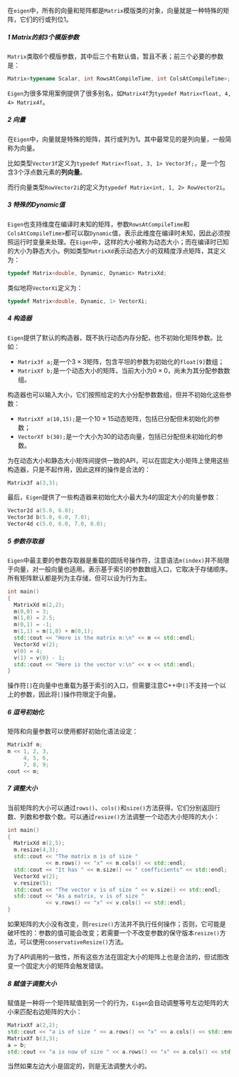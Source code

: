 在`eigen`中，所有的向量和矩阵都是`Matrix`模版类的对象，向量就是一种特殊的矩阵，它们的行或列位1。



##### 1 Matrix的前3个模版参数

`Matrix`类取6个模版参数，其中后三个有默认值，暂且不表；前三个必要的参数是：

```cpp
Matrix<typename Scalar, int RowsAtCompileTime, int ColsAtCompileTime>;
```

`Eigen`为很多常用案例提供了很多别名，如`Matrix4f`为`typedef Matrix<float, 4, 4> Matrix4f`。



##### 2 向量

在`Eigen`中，向量就是特殊的矩阵，其行或列为1。其中最常见的是列向量，一般简称为向量。

比如类型`Vector3f`定义为`typedef Matrix<float, 3, 1> Vector3f;`，是一个包含3个浮点数元素的**列向量**。

而行向量类型`RowVector2i`的定义为`typedef Matrix<int, 1, 2> RowVector2i`。



##### 3 特殊的Dynamic值

`Eigen`也支持维度在编译时未知的矩阵，参数`RowsAtCompileTime`和`ColsAtCompileTime>`都可以取`Dynamic`值，表示此维度在编译时未知，因此必须按照运行时变量来处理。在`Eigen`中，这样的大小被称为动态大小；而在编译时已知的大小为静态大小。例如类型`MatrixXd`表示动态大小的双精度浮点矩阵，其定义为：

```cpp
typedef Matrix<double, Dynamic, Dynamic> MatrixXd;
```

类似地将`VectorXi`定义为：

```cpp
typedef Matrix<double, Dynamic, 1> VectorXi;
```



##### 4 构造器

`Eigen`提供了默认的构造器，既不执行动态内存分配，也不初始化矩阵参数。比如：

- `Matrix3f a;`是一个$3\times3$矩阵，包含平坦的参数为初始化的`float[9]`数组；
- `MatrixXf b;`是一个动态大小的矩阵，当前大小为$0\times0$，尚未为其分配参数数组。

构造器也可以输入大小，它们按照给定的大小分配参数数组，但并不初始化这些参数：

- `MatrixXf a(10,15);`是一个$10\times15$动态矩阵，包括已分配但未初始化的参数；
- `VectorXf b(30);`是一个大小为30的动态向量，包括已分配但未初始化的参数。

为在动态大小和静态大小矩阵间提供一致的API，可以在固定大小矩阵上使用这些构造器，只是不起作用，因此这样的操作是合法的：

```cpp
Matrix3f a(3,3);
```

最后，`Eigen`提供了一些构造器来初始化大小最大为4的固定大小的向量参数：

```cpp
Vector2d a(5.0, 6.0);
Vector3d b(5.0, 6.0, 7.0);
Vector4d c(5.0, 6.0, 7.0, 8.0);
```



##### 5 参数存取器

`Eigen`中最主要的参数存取器是重载的圆括号操作符，注意语法`m(index)`并不局限于向量，对一般向量也适用。表示基于索引的参数数组入口，它取决于存储顺序。所有矩阵默认都是列为主存储，但可以设为行为主。

```cpp
int main()
{
  MatrixXd m(2,2);
  m(0,0) = 3;
  m(1,0) = 2.5;
  m(0,1) = -1;
  m(1,1) = m(1,0) + m(0,1);
  std::cout << "Here is the matrix m:\n" << m << std::endl;
  VectorXd v(2);
  v(0) = 4;
  v(1) = v(0) - 1;
  std::cout << "Here is the vector v:\n" << v << std::endl;
}
```

操作符`[]`在向量中也重载为基于索引的入口，但需要注意C++中`[]`不支持一个以上的参数，因此将`[]`操作符限定于向量。



##### 6 逗号初始化

矩阵和向量参数可以使用都好初始化语法设定：

```cpp
Matrix3f m;
m << 1, 2, 3,
     4, 5, 6,
     7, 8, 9;
cout << m;
```



##### 7 调整大小

当前矩阵的大小可以通过`rows()`、`cols()`和`size()`方法获得，它们分别返回行数、列数和参数个数。可以通过`resize()`方法调整一个动态大小矩阵的大小：

```cpp
int main()
{
  MatrixXd m(2,5);
  m.resize(4,3);
  std::cout << "The matrix m is of size "
            << m.rows() << "x" << m.cols() << std::endl;
  std::cout << "It has " << m.size() << " coefficients" << std::endl;
  VectorXd v(2);
  v.resize(5);
  std::cout << "The vector v is of size " << v.size() << std::endl;
  std::cout << "As a matrix, v is of size "
            << v.rows() << "x" << v.cols() << std::endl;
}
```

如果矩阵的大小没有改变，则`resize()`方法并不执行任何操作；否则，它可能是破坏性的：参数的值可能会改变；若需要一个不改变参数的保守版本`resize()`方法，可以使用`conservativeResize()`方法。

为了API调用的一致性，所有这些方法在固定大小的矩阵上也是合法的，但试图改变一个固定大小的矩阵会触发错误。



##### 8 赋值于调整大小

赋值是一种将一个矩阵赋值到另一个的行为，`Eigen`会自动调整等号左边矩阵的大小来匹配右边矩阵的大小：

```cpp
MatrixXf a(2,2);
std::cout << "a is of size " << a.rows() << "x" << a.cols() << std::endl;
MatrixXf b(3,3);
a = b;
std::cout << "a is now of size " << a.rows() << "x" << a.cols() << std::endl;
```

当然如果左边大小是固定的，则是无法调整大小的。